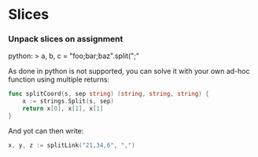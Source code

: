 # Slices

### Unpack slices on assignment

python: > a, b, c = "foo;bar;baz".split(";"

As done in python is not supported, you can solve it with your own
ad-hoc function using multiple returns:

```go
func splitCoord(s, sep string) (string, string, string) {
    x := strings.Split(s, sep)
    return x[0], x[1], x[1]
}
```

And yot can then write:

```go
x, y, z := splitLink("21,34,6", ",")
```

